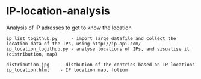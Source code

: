 # IP-location-analysis
Analysis of IP adresses to get to know the location

    ip_list_togithub.py 	- import large datafile and collect the location data of the IPs, using http://ip-api.com/
    ip_location_togithub.py - analyse locations of IPs, and visualise it (distribution, map)

    distribution.jpg 	- distbution of the contries based on IP locations
    ip_location.html 	- IP location map, folium 
